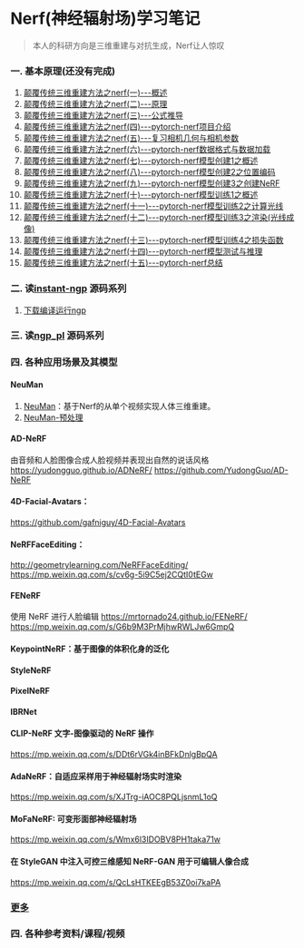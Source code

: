 # Nerf(神经辐射场)学习笔记

>本人的科研方向是三维重建与对抗生成，Nerf让人惊叹

### 一. 基本原理(还没有完成)
01. [颠覆传统三维重建方法之nerf(一)---概述](01.颠覆传统三维重建方法之nerf(一)---概述.md)
02. [颠覆传统三维重建方法之nerf(二)---原理](02.颠覆传统三维重建方法之nerf(二)---原理.md)
03. [颠覆传统三维重建方法之nerf(三)---公式推导](03.颠覆传统三维重建方法之nerf(三)---公式推导.md)
04. [颠覆传统三维重建方法之nerf(四)---pytorch-nerf项目介绍](04.颠覆传统三维重建方法之nerf(四)---pytorch-nerf项目介绍.md)
05. [颠覆传统三维重建方法之nerf(五)---复习相机几何与相机参数](05.颠覆传统三维重建方法之nerf(五)---复习相机几何与相机参数.md)
06. [颠覆传统三维重建方法之nerf(六)---pytorch-nerf数据格式与数据加载](06.颠覆传统三维重建方法之nerf(六)---pytorch-nerf数据格式与数据加载.md)
07. [颠覆传统三维重建方法之nerf(七)---pytorch-nerf模型创建1之概述](07.颠覆传统三维重建方法之nerf(七)---pytorch-nerf模型创建1之概述.md)
08. [颠覆传统三维重建方法之nerf(八)---pytorch-nerf模型创建2之位置编码](08.颠覆传统三维重建方法之nerf(八)---pytorch-nerf模型创建2之位置编码.md)
09. [颠覆传统三维重建方法之nerf(九)---pytorch-nerf模型创建3之创建NeRF](09.颠覆传统三维重建方法之nerf(九)---pytorch-nerf模型创建3之创建NeRF.md)
10. [颠覆传统三维重建方法之nerf(十)---pytorch-nerf模型训练1之概述](10.颠覆传统三维重建方法之nerf(十)---pytorch-nerf模型训练1之概述.md)
11. [颠覆传统三维重建方法之nerf(十一)---pytorch-nerf模型训练2之计算光线](11.颠覆传统三维重建方法之nerf(十一)---pytorch-nerf模型训练2之计算光线.md)
12. [颠覆传统三维重建方法之nerf(十二)---pytorch-nerf模型训练3之渲染(光线成像)](12.颠覆传统三维重建方法之nerf(十二)---pytorch-nerf模型训练3之渲染(光线成像).md)
13. [颠覆传统三维重建方法之nerf(十三)---pytorch-nerf模型训练4之损失函数](13.颠覆传统三维重建方法之nerf(十三)---pytorch-nerf模型训练4之损失函数.md)
14. [颠覆传统三维重建方法之nerf(十四)---pytorch-nerf模型测试与推理](14.颠覆传统三维重建方法之nerf(十四)---pytorch-nerf模型测试与推理.md)
15. [颠覆传统三维重建方法之nerf(十五)---pytorch-nerf总结](15.颠覆传统三维重建方法之nerf(十五)---pytorch-nerf总结.md)

### 二. 读[instant-ngp](https://github.com/NVlabs/instant-ngp) 源码系列
1. [下载编译运行ngp](instant-ngp/1.下载编译运行ngp.md)

### 三. 读[ngp_pl](https://github.com/kwea123/ngp_pl) 源码系列

### 四. 各种应用场景及其模型


#### NeuMan
1. [NeuMan](NeuMan/NeuMan.md)：基于Nerf的从单个视频实现人体三维重建。
2. [NeuMan-预处理](NeuMan/NeuMan-预处理.md)

#### AD-NeRF 
由音频和人脸图像合成人脸视频并表现出自然的说话风格
https://yudongguo.github.io/ADNeRF/
https://github.com/YudongGuo/AD-NeRF

#### 4D-Facial-Avatars：
https://github.com/gafniguy/4D-Facial-Avatars

#### NeRFFaceEditing：
http://geometrylearning.com/NeRFFaceEditing/
https://mp.weixin.qq.com/s/cv6g-5i9C5ej2CQtI0tEGw

#### FENeRF
使用 NeRF 进行人脸编辑
https://mrtornado24.github.io/FENeRF/
https://mp.weixin.qq.com/s/G6b9M3PrMjhwRWLJw6GmpQ

#### KeypointNeRF：基于图像的体积化身的泛化

#### StyleNeRF

#### PixelNeRF

#### IBRNet

#### CLIP-NeRF 文字-图像驱动的 NeRF 操作
https://mp.weixin.qq.com/s/DDt6rVGk4inBFkDnlgBpQA

#### AdaNeRF：自适应采样用于神经辐射场实时渲染
https://mp.weixin.qq.com/s/XJTrg-iAOC8PQLjsnmL1oQ

#### MoFaNeRF: 可变形面部神经辐射场
https://mp.weixin.qq.com/s/Wmx6l3IDOBV8PH1taka71w

#### 在 StyleGAN 中注入可控三维感知 NeRF-GAN 用于可编辑人像合成
https://mp.weixin.qq.com/s/QcLsHTKEEgB53Z0oi7kaPA

### [更多](https://github.com/yenchenlin/awesome-NeRF)

### 四. 各种参考资料/课程/视频


